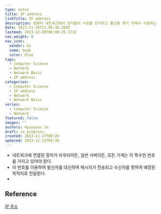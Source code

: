 ```yaml
---
type: notes
title: IP address
linkTitle: IP address
description: 컴퓨터 네트워크에서 장치들이 서로를 인식하고 통신을 하기 위해서 사용하는 특수한 번호
date: 2023-11-26T11:05:30.269Z
lastmod: 2023-12-09T06:00:25.173Z
nav_weight: 0
nav_icon:
  vendor: bs
  name: book
  color: blue
tags:
  - Computer Science
  - Network
  - Network Basic
  - IP address
categories:
  - Computer Science
  - IP address
  - Network
  - Network Basic
series:
  - Computer Science
  - Network
featured: false
images: ""
authors: Hyunyoun Jo
draft: in progress
created: 2023-11-27T09:29
updated: 2023-12-11T09:30
---
```


- 네트워크에 연결된 장치가 라우터이든, 일반 서버이든, 모든 기계는 이 특수한 번호를 가지고 있어야 한다.
- 이 번호를 이용하여 발신자를 대신하여 메시지가 전송되고 수신자를 향하여 예정된 목적지로 전달된다.
-

## Reference

[IP 주소](https://ko.wikipedia.org/wiki/IP_%EC%A3%BC%EC%86%8C)
